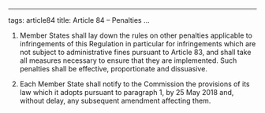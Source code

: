 
---
tags: article84
title: Article 84 – Penalties
...

1.  Member States shall lay down the rules on other penalties applicable to infringements of this Regulation in particular for infringements which are not subject to administrative fines pursuant to Article 83, and shall take all measures necessary to ensure that they are implemented. Such penalties shall be effective, proportionate and dissuasive.

2.  Each Member State shall notify to the Commission the provisions of its law which it adopts pursuant to paragraph 1, by 25 May 2018 and, without delay, any subsequent amendment affecting them.
